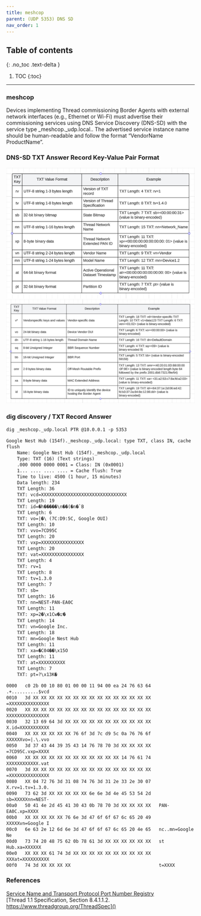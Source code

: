 ```yaml
---
title: meshcop
parent: (UDP 5353) DNS SD
nav_order: 1
---
```


## Table of contents
{: .no_toc .text-delta }

1. TOC
{:toc}

---

### meshcop
Devices implementing Thread commissioning Border Agents with external network interfaces (e.g., Ethernet or Wi-Fi) must advertise their commissioning services using DNS Service Discovery (DNS-SD) with the service type _meshcop._udp.local.. The advertised service instance name should be human-readable and follow the format “VendorName ProductName”. 

### DNS-SD TXT Answer Record Key-Value Pair Format
![](./figure-1.png)
![](./figure-2.png)

### dig discovery / TXT Record Answer
```
dig _meshcop._udp.local PTR @10.0.0.1 -p 5353
``` 
```
Google Nest Hub (154f)._meshcop._udp.local: type TXT, class IN, cache flush
    Name: Google Nest Hub (154f)._meshcop._udp.local
    Type: TXT (16) (Text strings)
    .000 0000 0000 0001 = Class: IN (0x0001)
    1... .... .... .... = Cache flush: True
    Time to live: 4500 (1 hour, 15 minutes)
    Data length: 234
    TXT Length: 36
    TXT: vcd=XXXXXXXXXXXXXXXXXXXXXXXXXXXXXXXX
    TXT Length: 19
    TXT: id=�h�����\n��(�n�`B
    TXT Length: 6
    TXT: vo=|�\ (7C:D9:5C, Google OUI)
    TXT Length: 10
    TXT: vvo=7CD95C
    TXT Length: 20
    TXT: vxp=XXXXXXXXXXXXXXXX
    TXT Length: 20
    TXT: vat=XXXXXXXXXXXXXXXX
    TXT Length: 4
    TXT: rv=1
    TXT Length: 8
    TXT: tv=1.3.0
    TXT Length: 7
    TXT: sb=
    TXT Length: 16
    TXT: nn=NEST-PAN-EA0C
    TXT Length: 11
    TXT: xp=2�\x1Cw�ש�
    TXT Length: 14
    TXT: vn=Google Inc.
    TXT Length: 18
    TXT: mn=Google Nest Hub
    TXT Length: 11
    TXT: xa=�C04��\x15O
    TXT Length: 11
    TXT: at=XXXXXXXXXX
    TXT Length: 7
    TXT: pt=?\x13K�
```
```
0000   c0 2b 00 10 80 01 00 00 11 94 00 ea 24 76 63 64   .+..........$vcd
0010   3d XX XX XX XX XX XX XX XX XX XX XX XX XX XX XX   =XXXXXXXXXXXXXXX
0020   XX XX XX XX XX XX XX XX XX XX XX XX XX XX XX XX   XXXXXXXXXXXXXXXX
0030   32 13 69 64 3d XX XX XX XX XX XX XX XX XX XX XX   X.id=XXXXXXXXXXX
0040   XX XX XX XX XX XX 76 6f 3d 7c d9 5c 0a 76 76 6f   XXXXXXvo=|.\.vvo
0050   3d 37 43 44 39 35 43 14 76 78 70 3d XX XX XX XX   =7CD95C.vxp=XXXX
0060   XX XX XX XX XX XX XX XX XX XX XX XX 14 76 61 74   XXXXXXXXXXXX.vat
0070   3d XX XX XX XX XX XX XX XX XX XX XX XX XX XX XX   =XXXXXXXXXXXXXXX
0080   XX 04 72 76 3d 31 08 74 76 3d 31 2e 33 2e 30 07   X.rv=1.tv=1.3.0.
0090   73 62 3d XX XX XX XX XX 6e 6e 3d 4e 45 53 54 2d   sb=XXXXXnn=NEST-
00a0   50 41 4e 2d 45 41 30 43 0b 78 70 3d XX XX XX XX   PAN-EA0C.xp=XXXX
00b0   XX XX XX XX XX 76 6e 3d 47 6f 6f 67 6c 65 20 49   XXXXXvn=Google I
00c0   6e 63 2e 12 6d 6e 3d 47 6f 6f 67 6c 65 20 4e 65   nc..mn=Google Ne
00d0   73 74 20 48 75 62 0b 78 61 3d XX XX XX XX XX XX   st Hub.xa=XXXXXX
00e0   XX XX XX 61 74 3d XX XX XX XX XX XX XX XX XX XX   XXXat=XXXXXXXXXX
00f0   74 3d XX XX XX XX                                 t=XXXX
```

### References
[Service Name and Transport Protocol Port Number Registry](https://www.iana.org/assignments/service-names-port-numbers/service-names-port-numbers.xhtml?search=https#:~:text=meshcop)<br>
[Thread 1.1 Specification, Section 8.4.1.1.2. https://www.threadgroup.org/ThreadSpec]()<br>
